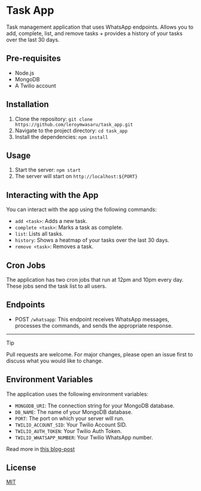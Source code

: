 # Task App

Task management application that uses WhatsApp endpoints. Allows you to add, complete, list, and remove tasks + provides a history of your tasks over the last 30 days.

## Pre-requisites

- Node.js
- MongoDB
- A Twilio account

## Installation

1. Clone the repository: `git clone https://github.com/leroymwasaru/task_app.git`
2. Navigate to the project directory: `cd task_app`
3. Install the dependencies: `npm install`

## Usage

1. Start the server: `npm start`
2. The server will start on `http://localhost:${PORT}`

## Interacting with the App

You can interact with the app using the following commands:

- `add <task>`: Adds a new task.
- `complete <task>`: Marks a task as complete.
- `list`: Lists all tasks.
- `history`: Shows a heatmap of your tasks over the last 30 days.
- `remove <task>`: Removes a task.

## Cron Jobs

The application has two cron jobs that run at 12pm and 10pm every day. These jobs send the task list to all users.

## Endpoints

- POST `/whatsapp`: This endpoint receives WhatsApp messages, processes the commands, and sends the appropriate response.

---

> [!TIP]
> Pull requests are welcome. For major changes, please open an issue first to discuss what you would like to change.

## Environment Variables

The application uses the following environment variables:

- `MONGODB_URI`: The connection string for your MongoDB database.
- `DB_NAME`: The name of your MongoDB database.
- `PORT`: The port on which your server will run.
- `TWILIO_ACCOUNT_SID`: Your Twilio Account SID.
- `TWILIO_AUTH_TOKEN`: Your Twilio Auth Token.
- `TWILIO_WHATSAPP_NUMBER`: Your Twilio WhatsApp number.

Read more in [this blog-post](https://leroymwasaru.com/taskapp)

## License

[MIT](https://choosealicense.com/licenses/mit/)
